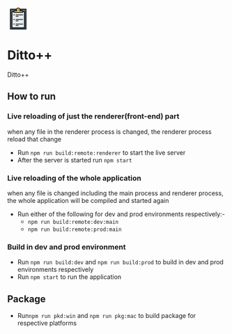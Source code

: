 <img src="src/resources/clipboard-svgrepo-com.png"
     alt="Markdown Monster icon"
     width="50px"
     height="50px" />

# Ditto++

Ditto++

## How to run

### Live reloading of just the renderer(front-end) part

when any file in the renderer process is changed, the renderer process reload that change

- Run `npm run build:remote:renderer` to start the live server
- After the server is started run `npm start`

### Live reloading of the whole application

when any file is changed including the main process and renderer process, the whole application will be compiled and started again

- Run either of the following for dev and prod environments respectively:-
  - `npm run build:remote:dev:main`
  - `npm run build:remote:prod:main`

### Build in dev and prod environment

- Run `npm run build:dev` and `npm run build:prod` to build in dev and prod environments respectively
- Run `npm start` to run the application

## Package

- Run`npm run pkd:win` and `npm run pkg:mac` to build package for respective platforms
